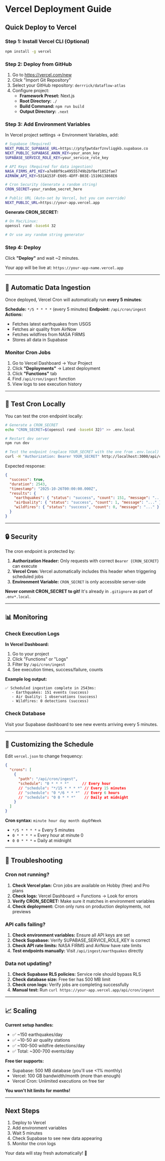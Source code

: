 # Vercel Deployment Guide

## Quick Deploy to Vercel

### Step 1: Install Vercel CLI (Optional)

```bash
npm install -g vercel
```

### Step 2: Deploy from GitHub

1. Go to https://vercel.com/new
2. Click "Import Git Repository"
3. Select your GitHub repository: `derrrick/dataflow-atlas`
4. Configure project:
   - **Framework Preset:** Next.js
   - **Root Directory:** `./`
   - **Build Command:** `npm run build`
   - **Output Directory:** `.next`

### Step 3: Add Environment Variables

In Vercel project settings → Environment Variables, add:

```bash
# Supabase (Required)
NEXT_PUBLIC_SUPABASE_URL=https://ptgfpwtdarfznvliqgkb.supabase.co
NEXT_PUBLIC_SUPABASE_ANON_KEY=your_anon_key
SUPABASE_SERVICE_ROLE_KEY=your_service_role_key

# API Keys (Required for data ingestion)
NASA_FIRMS_API_KEY=a7e88f9ca49555749b2bf8ef1052fae7
AIRNOW_API_KEY=531A153F-E605-4DFF-B03E-1510613868E6

# Cron Security (Generate a random string)
CRON_SECRET=your_random_secret_here

# Public URL (Auto-set by Vercel, but you can override)
NEXT_PUBLIC_URL=https://your-app.vercel.app
```

**Generate CRON_SECRET:**
```bash
# On Mac/Linux:
openssl rand -base64 32

# Or use any random string generator
```

### Step 4: Deploy

Click **"Deploy"** and wait ~2 minutes.

Your app will be live at: `https://your-app-name.vercel.app`

---

## 🔄 Automatic Data Ingestion

Once deployed, Vercel Cron will automatically run **every 5 minutes**:

**Schedule:** `*/5 * * * *` (every 5 minutes)
**Endpoint:** `/api/cron/ingest`
**Actions:**
- Fetches latest earthquakes from USGS
- Fetches air quality from AirNow
- Fetches wildfires from NASA FIRMS
- Stores all data in Supabase

### Monitor Cron Jobs

1. Go to Vercel Dashboard → Your Project
2. Click **"Deployments"** → Latest deployment
3. Click **"Functions"** tab
4. Find `/api/cron/ingest` function
5. View logs to see execution history

---

## 🧪 Test Cron Locally

You can test the cron endpoint locally:

```bash
# Generate a CRON_SECRET
echo "CRON_SECRET=$(openssl rand -base64 32)" >> .env.local

# Restart dev server
npm run dev

# Test the endpoint (replace YOUR_SECRET with the one from .env.local)
curl -H "Authorization: Bearer YOUR_SECRET" http://localhost:3000/api/cron/ingest
```

Expected response:
```json
{
  "success": true,
  "duration": 2543,
  "timestamp": "2025-10-26T00:00:00.000Z",
  "results": {
    "earthquakes": { "status": "success", "count": 151, "message": "..." },
    "airQuality": { "status": "success", "count": 1, "message": "..." },
    "wildfires": { "status": "success", "count": 0, "message": "..." }
  }
}
```

---

## 🔒 Security

The cron endpoint is protected by:

1. **Authorization Header:** Only requests with correct `Bearer {CRON_SECRET}` can execute
2. **Vercel Cron:** Vercel automatically includes this header when triggering scheduled jobs
3. **Environment Variable:** `CRON_SECRET` is only accessible server-side

**Never commit CRON_SECRET to git!** It's already in `.gitignore` as part of `.env*.local`.

---

## 📊 Monitoring

### Check Execution Logs

**In Vercel Dashboard:**
1. Go to your project
2. Click "Functions" or "Logs"
3. Filter by `/api/cron/ingest`
4. See execution times, success/failure, counts

**Example log output:**
```
✅ Scheduled ingestion complete in 2543ms:
   - Earthquakes: 151 events (success)
   - Air Quality: 1 observations (success)
   - Wildfires: 0 detections (success)
```

### Check Database

Visit your Supabase dashboard to see new events arriving every 5 minutes.

---

## 🎯 Customizing the Schedule

Edit `vercel.json` to change frequency:

```json
{
  "crons": [
    {
      "path": "/api/cron/ingest",
      "schedule": "0 * * * *"      // Every hour
      // "schedule": "*/15 * * * *" // Every 15 minutes
      // "schedule": "0 */6 * * *"  // Every 6 hours
      // "schedule": "0 0 * * *"    // Daily at midnight
    }
  ]
}
```

**Cron syntax:** `minute hour day month dayOfWeek`
- `*/5 * * * *` = Every 5 minutes
- `0 * * * *` = Every hour at minute 0
- `0 0 * * *` = Daily at midnight

---

## 🚨 Troubleshooting

### Cron not running?

1. **Check Vercel plan:** Cron jobs are available on Hobby (free) and Pro plans
2. **Check logs:** Vercel Dashboard → Functions → Look for errors
3. **Verify CRON_SECRET:** Make sure it matches in environment variables
4. **Check deployment:** Cron only runs on production deployments, not previews

### API calls failing?

1. **Check environment variables:** Ensure all API keys are set
2. **Check Supabase:** Verify SUPABASE_SERVICE_ROLE_KEY is correct
3. **Check API rate limits:** NASA FIRMS and AirNow have rate limits
4. **Test endpoints manually:** Visit `/api/ingest/earthquakes` directly

### Data not updating?

1. **Check Supabase RLS policies:** Service role should bypass RLS
2. **Check database size:** Free tier has 500 MB limit
3. **Check cron logs:** Verify jobs are completing successfully
4. **Manual test:** Run `curl https://your-app.vercel.app/api/cron/ingest`

---

## 📈 Scaling

**Current setup handles:**
- ✅ ~150 earthquakes/day
- ✅ ~10-50 air quality stations
- ✅ ~100-500 wildfire detections/day
- ✅ Total: ~300-700 events/day

**Free tier supports:**
- Supabase: 500 MB database (you'll use <1% monthly)
- Vercel: 100 GB bandwidth/month (more than enough)
- Vercel Cron: Unlimited executions on free tier

**You won't hit limits for months!**

---

## Next Steps

1. Deploy to Vercel
2. Add environment variables
3. Wait 5 minutes
4. Check Supabase to see new data appearing
5. Monitor the cron logs

Your data will stay fresh automatically! 🎉
